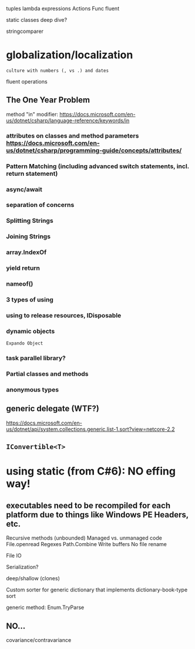 tuples
lambda expressions
Actions
Func
fluent

static classes deep dive?

stringcomparer

# globalization/localization
    culture with numbers (, vs .) and dates
    
fluent operations

## The One Year Problem

method "in" modifier: https://docs.microsoft.com/en-us/dotnet/csharp/language-reference/keywords/in

### attributes on classes and method parameters https://docs.microsoft.com/en-us/dotnet/csharp/programming-guide/concepts/attributes/

### Pattern Matching \(including advanced switch statements, incl. return statement\)

### async/await

### separation of concerns

### Splitting Strings

### Joining Strings

### array.IndexOf

### yield return

### nameof()

### 3 types of using

### using to release resources, IDisposable

### dynamic objects
    Expando Object

### task parallel library?

### Partial classes and methods

### anonymous types

## generic delegate (WTF?)
https://docs.microsoft.com/en-us/dotnet/api/system.collections.generic.list-1.sort?view=netcore-2.2

## `IConvertible<T>`

# using static (from C#6): NO effing way!

## executables need to be recompiled for each platform due to things like Windows PE Headers, etc.

Recursive methods (unbounded)
Managed vs. unmanaged code
File.openread
Regexes
Path.Combine
Write buffers
No file rename

File IO

Serialization?

deep/shallow (clones)

Custom sorter for generic dictionary that implements dictionary-book-type sort

generic method: Enum.TryParse<T>

## NO...
covariance/contravariance
